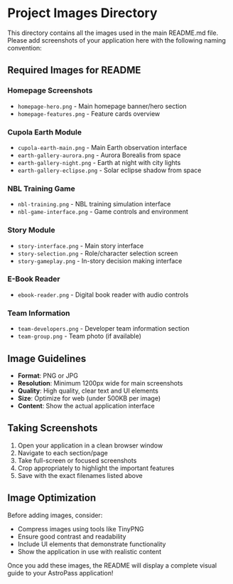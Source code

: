 # Project Images Directory

This directory contains all the images used in the main README.md file. Please add screenshots of your application here with the following naming convention:

## Required Images for README

### Homepage Screenshots
- `homepage-hero.png` - Main homepage banner/hero section
- `homepage-features.png` - Feature cards overview

### Cupola Earth Module
- `cupola-earth-main.png` - Main Earth observation interface
- `earth-gallery-aurora.png` - Aurora Borealis from space
- `earth-gallery-night.png` - Earth at night with city lights
- `earth-gallery-eclipse.png` - Solar eclipse shadow from space

### NBL Training Game
- `nbl-training.png` - NBL training simulation interface
- `nbl-game-interface.png` - Game controls and environment

### Story Module
- `story-interface.png` - Main story interface
- `story-selection.png` - Role/character selection screen
- `story-gameplay.png` - In-story decision making interface

### E-Book Reader
- `ebook-reader.png` - Digital book reader with audio controls

### Team Information
- `team-developers.png` - Developer team information section
- `team-group.png` - Team photo (if available)

## Image Guidelines

- **Format**: PNG or JPG
- **Resolution**: Minimum 1200px wide for main screenshots
- **Quality**: High quality, clear text and UI elements
- **Size**: Optimize for web (under 500KB per image)
- **Content**: Show the actual application interface

## Taking Screenshots

1. Open your application in a clean browser window
2. Navigate to each section/page
3. Take full-screen or focused screenshots
4. Crop appropriately to highlight the important features
5. Save with the exact filenames listed above

## Image Optimization

Before adding images, consider:
- Compress images using tools like TinyPNG
- Ensure good contrast and readability
- Include UI elements that demonstrate functionality
- Show the application in use with realistic content

Once you add these images, the README will display a complete visual guide to your AstroPass application!